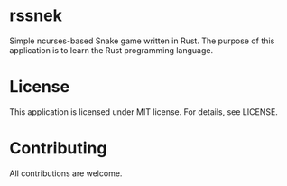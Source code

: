 # rssnek

Simple ncurses-based Snake game written in Rust. The purpose of this
application is to learn the Rust programming language.

# License

This application is licensed under MIT license. For details, see LICENSE.

# Contributing

All contributions are welcome.
